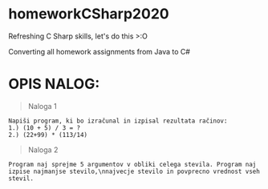 # homeworkCSharp2020
Refreshing C Sharp skills, let's do this >:O

Converting all homework assignments from Java to C#
# OPIS NALOG:

>Naloga 1
```
Napiši program, ki bo izračunal in izpisal rezultata račinov:
1.) (10 + 5) / 3 = ?
2.) (22+99) * (113/14)
```

> Naloga 2
```
Program naj sprejme 5 argumentov v obliki celega stevila. Program naj izpise najmanjse stevilo,\nnajvecje stevilo in povprecno vrednost vseh stevil.
```
